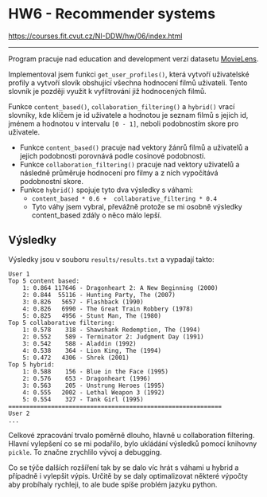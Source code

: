 # HW6 - Recommender systems

https://courses.fit.cvut.cz/NI-DDW/hw/06/index.html
___

Program pracuje nad education and development verzí datasetu [MovieLens](https://grouplens.org/datasets/movielens/).

Implementoval jsem funkci `get_user_profiles()`, která vytvoří uživatelské profily a vytvoří slovík obshující všechna hodnocení filmů uživateli. Tento slovník je později využit k vyfiltrování již hodnocených filmů.

Funkce `content_based()`, `collaboration_filtering()` a `hybrid()` vrací slovníky, kde klíčem je id uživatele a hodnotou je seznam filmů s jejich id, jménem a hodnotou v intervalu `[0 - 1]`, neboli podobnostím skore pro uživatele.

- Funkce `content_based()` pracuje nad vektory žánrů filmů a uživatelů a jejich podobnosti porovnává podle cosinové podobnosti.
- Funkce `collaboration_filtering()` pracuje nad vektory uživatelů a následně průměruje hodnocení pro filmy a z ních vypočítává podobnostní skore.
- Funkce `hybrid()` spojuje tyto dva výsledky s váhami: 
  - `content_based * 0.6 +  collaborative_filtering * 0.4`
  - Tyto váhy jsem vybral, převážně protože se mi osobně výsledky content_based zdály o něco málo lepší.

## Výsledky

Výsledky jsou v souboru `results/results.txt` a vypadají takto:
```
User 1
Top 5 content based:
    1: 0.864 117646 - Dragonheart 2: A New Beginning (2000) 
    2: 0.844  55116 - Hunting Party, The (2007) 
    3: 0.826   5657 - Flashback (1990) 
    4: 0.826   6990 - The Great Train Robbery (1978) 
    5: 0.825   4956 - Stunt Man, The (1980) 
Top 5 collaborative filtering:
    1: 0.578    318 - Shawshank Redemption, The (1994) 
    2: 0.552    589 - Terminator 2: Judgment Day (1991) 
    3: 0.542    588 - Aladdin (1992) 
    4: 0.538    364 - Lion King, The (1994) 
    5: 0.472   4306 - Shrek (2001) 
Top 5 hybrid:
    1: 0.588    156 - Blue in the Face (1995) 
    2: 0.576    653 - Dragonheart (1996) 
    3: 0.563    205 - Unstrung Heroes (1995) 
    4: 0.555   2002 - Lethal Weapon 3 (1992) 
    5: 0.554    327 - Tank Girl (1995) 
============================================================
User 2
...
```

Celkové zpracování trvalo poměrně dlouho, hlavně u collaboration filtering. Hlavní vylepšení co se mi podařilo, bylo ukládání výsledků pomocí knihovny `pickle`. To značne zrychlilo vývoj a debugging.

Co se týče dalších rozšíření tak by se dalo víc hrát s váhami u hybrid a případně i vylepšit výpis. Určitě by se daly optimalizovat některé výpočty aby probíhaly rychleji, to ale bude spíše problém jazyku python.
